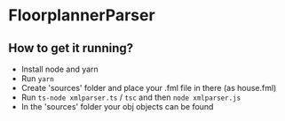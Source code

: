 # FloorplannerParser

## How to get it running?
* Install node and yarn
* Run `yarn`
* Create 'sources' folder and place your .fml file in there (as house.fml)
* Run `ts-node xmlparser.ts` / `tsc` and then `node xmlparser.js`
* In the 'sources' folder your obj objects can be found
